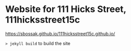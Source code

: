# Website for 111 Hicks Street, 111hicksstreet15c

https://sbossak.github.io/111hicksstreet15c.github.io/

`> jekyll build` to build the site
